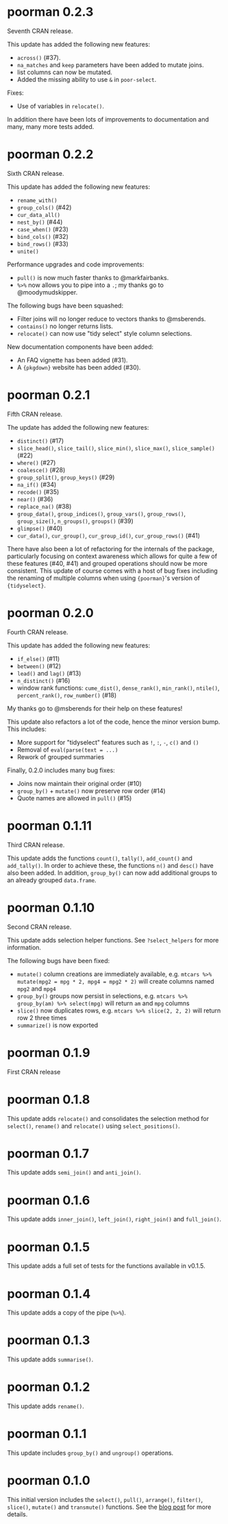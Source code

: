 # poorman 0.2.3

Seventh CRAN release.

This update has added the following new features:

* `across()` (#37).
* `na_matches` and `keep` parameters have been added to mutate joins.
* list columns can now be mutated.
* Added the missing ability to use `&` in `poor-select`.

Fixes:

* Use of variables in `relocate()`.

In addition there have been lots of improvements to documentation and many, many more tests added.

# poorman 0.2.2

Sixth CRAN release.

This update has added the following new features:

* `rename_with()`
* `group_cols()` (#42)
* `cur_data_all()`
* `nest_by()` (#44)
* `case_when()` (#23)
* `bind_cols()` (#32)
* `bind_rows()` (#33)
* `unite()`

Performance upgrades and code improvements:

* `pull()` is now much faster thanks to @markfairbanks.
* `%>%` now allows you to pipe into a `.`; my thanks go to @moodymudskipper.

The following bugs have been squashed:

* Filter joins will no longer reduce to vectors thanks to @msberends.
* `contains()` no longer returns lists.
* `relocate()` can now use "tidy select" style column selections.

New documentation components have been added:

* An FAQ vignette has been added (#31).
* A `{pkgdown}` website has been added (#30).

# poorman 0.2.1

Fifth CRAN release.

The update has added the following new features:

* `distinct()` (#17)
* `slice_head()`, `slice_tail()`, `slice_min()`, `slice_max()`, `slice_sample()` (#22)
* `where()` (#27)
* `coalesce()` (#28)
* `group_split()`, `group_keys()` (#29)
* `na_if()` (#34)
* `recode()` (#35)
* `near()` (#36)
* `replace_na()` (#38)
* `group_data()`, `group_indices()`, `group_vars()`, `group_rows()`, `group_size()`, `n_groups()`, `groups()` (#39)
* `glimpse()` (#40)
* `cur_data()`, `cur_group()`, `cur_group_id()`, `cur_group_rows()` (#41)

There have also been a lot of refactoring for the internals of the package, particularly focusing on context awareness which allows for quite a few of these features (#40, #41) and grouped operations should now be more consistent. This update of course comes with a host of bug fixes including the renaming of multiple columns when using `{poorman}`'s version of `{tidyselect}`.

# poorman 0.2.0

Fourth CRAN release.

This update has added the following new features:

* `if_else()` (#11)
* `between()` (#12)
* `lead()` and `lag()` (#13)
* `n_distinct()` (#16)
* window rank functions: `cume_dist()`, `dense_rank()`, `min_rank()`, `ntile()`, `percent_rank()`, `row_number()` (#18)

My thanks go to @msberends for their help on these features!

This update also refactors a lot of the code, hence the minor version bump. This includes:

* More support for "tidyselect" features such as `!`, `:`, `-`, `c()` and `()`
* Removal of `eval(parse(text = ...)`
* Rework of grouped summaries

Finally, 0.2.0 includes many bug fixes:

* Joins now maintain their original order (#10)
* `group_by()` + `mutate()` now preserve row order (#14)
* Quote names are allowed in `pull()` (#15)

# poorman 0.1.11

Third CRAN release.

This update adds the functions `count()`, `tally()`, `add_count()` and `add_tally()`. In order to achieve these, the functions `n()` and `desc()` have also been added. In addition, `group_by()` can now add additional groups to an already grouped `data.frame`.

# poorman 0.1.10

Second CRAN release.

This update adds selection helper functions. See `?select_helpers` for more information.

The following bugs have been fixed:

* `mutate()` column creations are immediately available, e.g. `mtcars %>% mutate(mpg2 = mpg * 2, mpg4 = mpg2 * 2)` will create columns named `mpg2` and `mpg4`
* `group_by()` groups now persist in selections, e.g. `mtcars %>% group_by(am) %>% select(mpg)` will return `am` and `mpg` columns
* `slice()` now duplicates rows, e.g. `mtcars %>% slice(2, 2, 2)` will return row 2 three times
* `summarize()` is now exported

# poorman 0.1.9

First CRAN release

# poorman 0.1.8

This update adds `relocate()` and consolidates the selection method for `select()`, `rename()` and `relocate()` using `select_positions()`.

# poorman 0.1.7

This update adds `semi_join()` and `anti_join()`.

# poorman 0.1.6

This update adds `inner_join()`, `left_join()`, `right_join()` and `full_join()`.

# poorman 0.1.5

This update adds a full set of tests for the functions available in v0.1.5.

# poorman 0.1.4

This update adds a copy of the pipe (`%>%`).

# poorman 0.1.3

This update adds `summarise()`.

# poorman 0.1.2

This update adds `rename()`.

# poorman 0.1.1

This update includes `group_by()` and `ungroup()` operations.

# poorman 0.1.0

This initial version includes the `select()`, `pull()`, `arrange()`, `filter()`, `slice()`, `mutate()` and `transmute()` functions. See the [blog post](https://nathaneastwood.github.io/2020/02/15/building-a-base-dplyr-with-primitives/) for more details.
